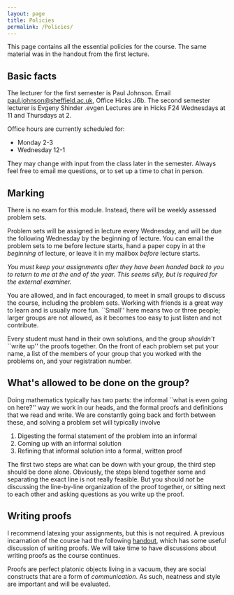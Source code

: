 ```yaml
---
layout: page
title: Policies
permalink: /Policies/
---
```


This page contains all the essential policies for the course.  The same material was in the handout from the first lecture.

Basic facts
------
The lecturer for the first semester is Paul Johnson.  Email paul.johnson@sheffield.ac.uk, Office Hicks J6b.  The second semester lecturer is Evgeny Shinder
.evgen
Lectures are in Hicks F24 Wednesdays at 11 and Thursdays at 2.

Office hours are currently scheduled for:

 -  Monday 2-3
 -  Wednesday 12-1

They may change with input from the class later in the semester.  Always feel free to email me questions, or to set up a time to chat in person.

Marking
-------

There is no exam for this module.  Instead, there will be weekly assessed problem sets.

Problem sets will be assigned in lecture every Wednesday, and will be due the following Wednesday by the beginning of lecture.  You can email the problem sets to me before lecture starts, hand a paper copy in at the *beginning* of lecture, or leave it in my mailbox *before* lecture starts.  

*You must keep your assignments after they have been handed back to you to return to me at the end of the year.  This seems silly, but is required for the external examiner.*

You are allowed, and in fact encouraged, to meet in small groups to discuss the course, including the problem sets.  Working with friends is a great way to learn and is usually more fun.  ``Small'' here means two or three people; larger groups are not allowed, as it becomes too easy to just listen and not contribute.  

Every student must hand in their own solutions, and the group *shouldn't* ``write up'' the proofs together.  On the front of each problem set put your name, a list of the members of your group that you worked with the problems on, and your registration number.

What's allowed to be done on the group?
----------------------------------------

Doing mathematics typically has two parts: the informal ``what is even going on here?'' way we work in our heads, and the formal proofs and definitions that we read and write.  We are constantly going back and forth between these, and solving a problem set will typically involve

 1. Digesting the formal statement of the problem into an informal 
 2. Coming up with an informal solution
 3. Refining that informal solution into a formal, written proof

The first two steps are what can be down with your group, the third step should be done alone.   Obviously, the steps blend together some and separating the exact line is not really feasible.  But you should *not* be discussing the line-by-line organization of the proof together, or sitting next to each other and asking questions as you write up the proof.

Writing proofs
--------------

I recommend latexing your assignments, but this is not required.  A previous incarnation of the course had the following [handout](../mas439problemguidelines.pdf), which has some useful discussion of writing proofs.  We will take time to have discussions about writing proofs as the course continues.

Proofs are perfect platonic objects living in a vacuum, they are social constructs that are a form of *communication*.  As such, neatness and style are important and will be evaluated.